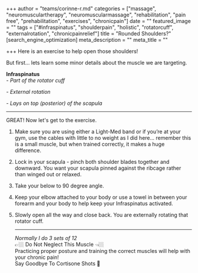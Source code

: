 +++
author = "teams/corinne-r.md"
categories = ["massage", "neuromusculartherapy", "neuromuscularmassage", "rehabilitation", "pain free", "prehabilitation", "exercises", "chronicpain"]
date = ""
featured_image = ""
tags = ["#infraspinatus", "shoulderpain", "holistic", "rotatorcuff", "externalrotation", "chronicpainrelief"]
title = "Rounded Shoulders?"
[search_engine_optimization]
meta_description = ""
meta_title = ""

+++
Here is an exercise to help open those shoulders!

But first... lets learn some minor details about the muscle we are targeting.

  
**Infraspinatus**  
_- Part of the rotator cuff_

_- External rotation_

_- Lays on top (posterior) of the scapula_

***

GREAT! Now let's get to the exercise.

1. Make sure you are using either a Light-Med band or if you’re at your gym, use the cables with little to no weight as I did here... remember this is a small muscle, but when trained correctly, it makes a huge difference.
2. Lock in your scapula - pinch both shoulder blades together and downward. You want your scapula pinned against the ribcage rather than winged out or relaxed.
3. Take your below to 90 degree angle.
4. Keep your elbow attached to your body or use a towel in between your forearm and your body to help keep your Infraspinatus activated.
5. Slowly open all the way and close back. You are externally rotating that rotator cuff.

   ***

   _Normally I do 3 sets of 12_  
   👉🏼 Do Not Neglect This Muscle 👈🏼  
   Practicing proper posture and training the correct muscles will help with your chronic pain!  
   Say Goodbye To Cortisone Shots 💉